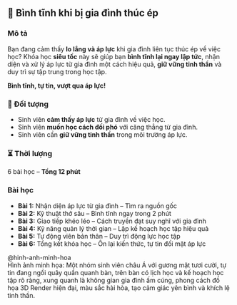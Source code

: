## 📌 Bình tĩnh khi bị gia đình thúc ép  

### Mô tả  
Bạn đang cảm thấy **lo lắng và áp lực** khi gia đình liên tục thúc ép về việc học? Khóa học **siêu tốc** này sẽ giúp bạn **bình tĩnh lại ngay lập tức**, nhận diện và xử lý áp lực từ gia đình một cách hiệu quả, **giữ vững tinh thần** và duy trì sự tập trung trong học tập.  

**Bình tĩnh, tự tin, vượt qua áp lực!**  

### 🎯 Đối tượng  
- Sinh viên **cảm thấy áp lực** từ gia đình về việc học.  
- Sinh viên **muốn học cách đối phó** với căng thẳng từ gia đình.  
- Sinh viên cần **giữ vững tinh thần** trong môi trường áp lực.  

### ⏳ Thời lượng  
6 bài học – **Tổng 12 phút**  

### Bài học  
- **Bài 1:** Nhận diện áp lực từ gia đình – Tìm ra nguồn gốc  
- **Bài 2:** Kỹ thuật thở sâu – Bình tĩnh ngay trong 2 phút  
- **Bài 3:** Giao tiếp khéo léo – Cách truyền đạt suy nghĩ với gia đình  
- **Bài 4:** Kỹ năng quản lý thời gian – Lập kế hoạch học tập hiệu quả  
- **Bài 5:** Tự động viên bản thân – Duy trì động lực học tập  
- **Bài 6:** Tổng kết khóa học – Ôn lại kiến thức, tự tin đối mặt áp lực  

@hinh-anh-minh-hoa  
Hình ảnh minh họa: Một nhóm sinh viên châu Á với gương mặt tươi cười, tự tin đang ngồi quây quần quanh bàn, trên bàn có lịch học và kế hoạch học tập rõ ràng, xung quanh là không gian gia đình ấm cúng, phong cách đồ họa 3D Render hiện đại, màu sắc hài hòa, tạo cảm giác yên bình và khích lệ tinh thần.